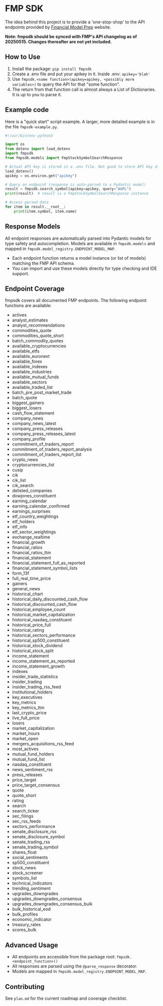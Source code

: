 # FMP SDK
The idea behind this project is to provide a 'one-stop-shop' to the API endpoints provided by 
[Financial Model Prep](http://financialmodelingprep.com) website.

**Note: fmpsdk should be synced with FMP's API changelog as of 20250515.  Changes thereafter are not yet included.**

## How to Use
1. Install the package: `pip install fmpsdk`
1. Create a .env file and put your apikey in it.  Inside .env: `apikey='blah'`
1. Use `fmpsdk.<some function>(apikey=apikey, <possibly more variables>)` to query the API for that "some function".
1. The return from that function call is almost always a List of Dictionaries.  It is up to you to parse it.

## Example code
Here is a "quick start" script example.  A larger, more detailed example is in the file `fmpsdk-example.py`.
```python
#!/usr/bin/env python3

import os
from dotenv import load_dotenv
import fmpsdk
from fmpsdk.models import FmpStockSymbolSearchResponse

# Actual API key is stored in a .env file. Not good to store API key directly in script.
load_dotenv()
apikey = os.environ.get("apikey")

# Query an endpoint (response is auto-parsed to a Pydantic model)
result = fmpsdk.search_symbol(apikey=apikey, query="AAPL")
print(result)  # result is a FmpStockSymbolSearchResponse instance

# Access parsed data
for item in result.__root__:
    print(item.symbol, item.name)
```

## Response Models
All endpoint responses are automatically parsed into Pydantic models for type safety and autocompletion. Models are available in `fmpsdk.models` and mapped in `fmpsdk.model_registry.ENDPOINT_MODEL_MAP`.

- Each endpoint function returns a model instance (or list of models) matching the FMP API schema.
- You can import and use these models directly for type checking and IDE support.

## Endpoint Coverage
fmpsdk covers all documented FMP endpoints. The following endpoint functions are available:

- actives
- analyst_estimates
- analyst_recommendations
- commodities_quote
- commodities_quote_short
- batch_commodity_quotes
- available_cryptocurrencies
- available_etfs
- available_euronext
- available_forex
- available_indexes
- available_industries
- available_mutual_funds
- available_sectors
- available_traded_list
- batch_pre_post_market_trade
- batch_quote
- biggest_gainers
- biggest_losers
- cash_flow_statement
- company_news
- company_news_latest
- company_press_releases
- company_press_releases_latest
- company_profile
- commitment_of_traders_report
- commitment_of_traders_report_analysis
- commitment_of_traders_report_list
- crypto_news
- cryptocurrencies_list
- cusip
- cik
- cik_list
- cik_search
- delisted_companies
- dowjones_constituent
- earning_calendar
- earning_calendar_confirmed
- earnings_surprises
- etf_country_weightings
- etf_holders
- etf_info
- etf_sector_weightings
- exchange_realtime
- financial_growth
- financial_ratios
- financial_ratios_ttm
- financial_statement
- financial_statement_full_as_reported
- financial_statement_symbol_lists
- form_13f
- full_real_time_price
- gainers
- general_news
- historical_chart
- historical_daily_discounted_cash_flow
- historical_discounted_cash_flow
- historical_employee_count
- historical_market_capitalization
- historical_nasdaq_constituent
- historical_price_full
- historical_rating
- historical_sectors_performance
- historical_sp500_constituent
- historical_stock_dividend
- historical_stock_split
- income_statement
- income_statement_as_reported
- income_statement_growth
- indexes
- insider_trade_statistics
- insider_trading
- insider_trading_rss_feed
- institutional_holders
- key_executives
- key_metrics
- key_metrics_ttm
- last_crypto_price
- live_full_price
- losers
- market_capitalization
- market_hours
- market_open
- mergers_acquisitions_rss_feed
- most_actives
- mutual_fund_holders
- mutual_fund_list
- nasdaq_constituent
- news_sentiment_rss
- press_releases
- price_target
- price_target_consensus
- quote
- quote_short
- rating
- search
- search_ticker
- sec_filings
- sec_rss_feeds
- sectors_performance
- senate_disclosure_rss
- senate_disclosure_symbol
- senate_trading_rss
- senate_trading_symbol
- shares_float
- social_sentiments
- sp500_constituent
- stock_news
- stock_screener
- symbols_list
- technical_indicators
- trending_sentiment
- upgrades_downgrades
- upgrades_downgrades_consensus
- upgrades_downgrades_consensus_bulk
- bulk_historical_eod
- bulk_profiles
- economic_indicator
- treasury_rates
- scores_bulk


## Advanced Usage
- All endpoints are accessible from the package root: `fmpsdk.<endpoint_function>()`
- All responses are parsed using the `@parse_response` decorator.
- Models are mapped in `fmpsdk.model_registry.ENDPOINT_MODEL_MAP`.

## Contributing
See `plan.md` for the current roadmap and coverage checklist.

